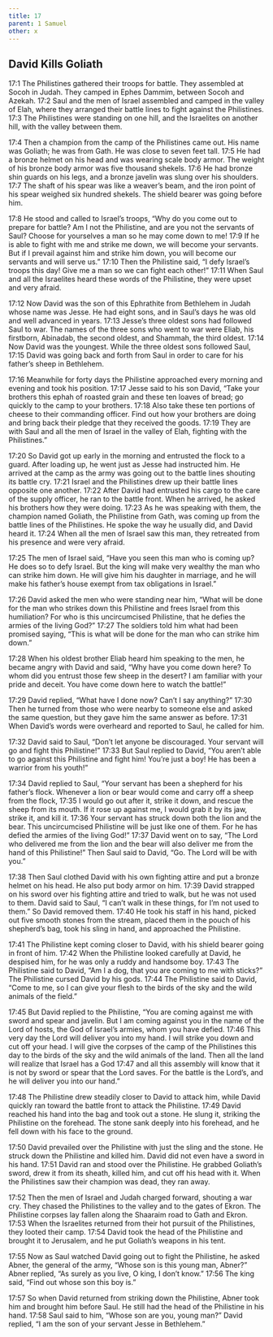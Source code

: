 ```yaml
---
title: 17
parent: 1 Samuel
other: x
---
```


## David Kills Goliath

<a name="17:1">17:1</a> The Philistines gathered their troops for battle. They assembled at Socoh in Judah. They camped in Ephes Dammim, between Socoh and Azekah. <a name="17:2">17:2</a> Saul and the men of Israel assembled and camped in the valley of Elah, where they arranged their battle lines to fight against the Philistines. <a name="17:3">17:3</a> The Philistines were standing on one hill, and the Israelites on another hill, with the valley between them.

<a name="17:4">17:4</a> Then a champion from the camp of the Philistines came out. His name was Goliath; he was from Gath. He was close to seven feet tall. <a name="17:5">17:5</a> He had a bronze helmet on his head and was wearing scale body armor. The weight of his bronze body armor was five thousand shekels. <a name="17:6">17:6</a> He had bronze shin guards on his legs, and a bronze javelin was slung over his shoulders. <a name="17:7">17:7</a> The shaft of his spear was like a weaver’s beam, and the iron point of his spear weighed six hundred shekels. The shield bearer was going before him.

<a name="17:8">17:8</a> He stood and called to Israel’s troops, “Why do you come out to prepare for battle? Am I not the Philistine, and are you not the servants of Saul? Choose for yourselves a man so he may come down to me! <a name="17:9">17:9</a> If he is able to fight with me and strike me down, we will become your servants. But if I prevail against him and strike him down, you will become our servants and will serve us.” <a name="17:10">17:10</a> Then the Philistine said, “I defy Israel’s troops this day! Give me a man so we can fight each other!” <a name="17:11">17:11</a> When Saul and all the Israelites heard these words of the Philistine, they were upset and very afraid.

<a name="17:12">17:12</a> Now David was the son of this Ephrathite from Bethlehem in Judah whose name was Jesse. He had eight sons, and in Saul’s days he was old and well advanced in years. <a name="17:13">17:13</a> Jesse’s three oldest sons had followed Saul to war. The names of the three sons who went to war were Eliab, his firstborn, Abinadab, the second oldest, and Shammah, the third oldest. <a name="17:14">17:14</a> Now David was the youngest. While the three oldest sons followed Saul, <a name="17:15">17:15</a> David was going back and forth from Saul in order to care for his father’s sheep in Bethlehem.

<a name="17:16">17:16</a> Meanwhile for forty days the Philistine approached every morning and evening and took his position. <a name="17:17">17:17</a> Jesse said to his son David, “Take your brothers this ephah of roasted grain and these ten loaves of bread; go quickly to the camp to your brothers. <a name="17:18">17:18</a> Also take these ten portions of cheese to their commanding officer. Find out how your brothers are doing and bring back their pledge that they received the goods. <a name="17:19">17:19</a> They are with Saul and all the men of Israel in the valley of Elah, fighting with the Philistines.”

<a name="17:20">17:20</a> So David got up early in the morning and entrusted the flock to a guard. After loading up, he went just as Jesse had instructed him. He arrived at the camp as the army was going out to the battle lines shouting its battle cry. <a name="17:21">17:21</a> Israel and the Philistines drew up their battle lines opposite one another. <a name="17:22">17:22</a> After David had entrusted his cargo to the care of the supply officer, he ran to the battle front. When he arrived, he asked his brothers how they were doing. <a name="17:23">17:23</a> As he was speaking with them, the champion named Goliath, the Philistine from Gath, was coming up from the battle lines of the Philistines. He spoke the way he usually did, and David heard it. <a name="17:24">17:24</a> When all the men of Israel saw this man, they retreated from his presence and were very afraid.

<a name="17:25">17:25</a> The men of Israel said, “Have you seen this man who is coming up? He does so to defy Israel. But the king will make very wealthy the man who can strike him down. He will give him his daughter in marriage, and he will make his father’s house exempt from tax obligations in Israel.”

<a name="17:26">17:26</a> David asked the men who were standing near him, “What will be done for the man who strikes down this Philistine and frees Israel from this humiliation? For who is this uncircumcised Philistine, that he defies the armies of the living God?” <a name="17:27">17:27</a> The soldiers told him what had been promised saying, “This is what will be done for the man who can strike him down.”

<a name="17:28">17:28</a> When his oldest brother Eliab heard him speaking to the men, he became angry with David and said, “Why have you come down here? To whom did you entrust those few sheep in the desert? I am familiar with your pride and deceit. You have come down here to watch the battle!”

<a name="17:29">17:29</a> David replied, “What have I done now? Can’t I say anything?” <a name="17:30">17:30</a> Then he turned from those who were nearby to someone else and asked the same question, but they gave him the same answer as before. <a name="17:31">17:31</a> When David’s words were overheard and reported to Saul, he called for him.

<a name="17:32">17:32</a> David said to Saul, “Don’t let anyone be discouraged. Your servant will go and fight this Philistine!” <a name="17:33">17:33</a> But Saul replied to David, “You aren’t able to go against this Philistine and fight him! You’re just a boy! He has been a warrior from his youth!”

<a name="17:34">17:34</a> David replied to Saul, “Your servant has been a shepherd for his father’s flock. Whenever a lion or bear would come and carry off a sheep from the flock, <a name="17:35">17:35</a> I would go out after it, strike it down, and rescue the sheep from its mouth. If it rose up against me, I would grab it by its jaw, strike it, and kill it. <a name="17:36">17:36</a> Your servant has struck down both the lion and the bear. This uncircumcised Philistine will be just like one of them. For he has defied the armies of the living God!” <a name="17:37">17:37</a> David went on to say, “The Lord who delivered me from the lion and the bear will also deliver me from the hand of this Philistine!” Then Saul said to David, “Go. The Lord will be with you.”

<a name="17:38">17:38</a> Then Saul clothed David with his own fighting attire and put a bronze helmet on his head. He also put body armor on him. <a name="17:39">17:39</a> David strapped on his sword over his fighting attire and tried to walk, but he was not used to them. David said to Saul, “I can’t walk in these things, for I’m not used to them.” So David removed them. <a name="17:40">17:40</a> He took his staff in his hand, picked out five smooth stones from the stream, placed them in the pouch of his shepherd’s bag, took his sling in hand, and approached the Philistine.

<a name="17:41">17:41</a> The Philistine kept coming closer to David, with his shield bearer going in front of him. <a name="17:42">17:42</a> When the Philistine looked carefully at David, he despised him, for he was only a ruddy and handsome boy. <a name="17:43">17:43</a> The Philistine said to David, “Am I a dog, that you are coming to me with sticks?” The Philistine cursed David by his gods. <a name="17:44">17:44</a> The Philistine said to David, “Come to me, so I can give your flesh to the birds of the sky and the wild animals of the field.”

<a name="17:45">17:45</a> But David replied to the Philistine, “You are coming against me with sword and spear and javelin. But I am coming against you in the name of the Lord of hosts, the God of Israel’s armies, whom you have defied. <a name="17:46">17:46</a> This very day the Lord will deliver you into my hand. I will strike you down and cut off your head. I will give the corpses of the camp of the Philistines this day to the birds of the sky and the wild animals of the land. Then all the land will realize that Israel has a God <a name="17:47">17:47</a> and all this assembly will know that it is not by sword or spear that the Lord saves. For the battle is the Lord’s, and he will deliver you into our hand.”

<a name="17:48">17:48</a> The Philistine drew steadily closer to David to attack him, while David quickly ran toward the battle front to attack the Philistine. <a name="17:49">17:49</a> David reached his hand into the bag and took out a stone. He slung it, striking the Philistine on the forehead. The stone sank deeply into his forehead, and he fell down with his face to the ground.

<a name="17:50">17:50</a> David prevailed over the Philistine with just the sling and the stone. He struck down the Philistine and killed him. David did not even have a sword in his hand. <a name="17:51">17:51</a> David ran and stood over the Philistine. He grabbed Goliath’s sword, drew it from its sheath, killed him, and cut off his head with it. When the Philistines saw their champion was dead, they ran away.

<a name="17:52">17:52</a> Then the men of Israel and Judah charged forward, shouting a war cry. They chased the Philistines to the valley and to the gates of Ekron. The Philistine corpses lay fallen along the Shaaraim road to Gath and Ekron. <a name="17:53">17:53</a> When the Israelites returned from their hot pursuit of the Philistines, they looted their camp. <a name="17:54">17:54</a> David took the head of the Philistine and brought it to Jerusalem, and he put Goliath’s weapons in his tent.

<a name="17:55">17:55</a> Now as Saul watched David going out to fight the Philistine, he asked Abner, the general of the army, “Whose son is this young man, Abner?” Abner replied, “As surely as you live, O king, I don’t know.” <a name="17:56">17:56</a> The king said, “Find out whose son this boy is.”

<a name="17:57">17:57</a> So when David returned from striking down the Philistine, Abner took him and brought him before Saul. He still had the head of the Philistine in his hand. <a name="17:58">17:58</a> Saul said to him, “Whose son are you, young man?” David replied, “I am the son of your servant Jesse in Bethlehem.”
